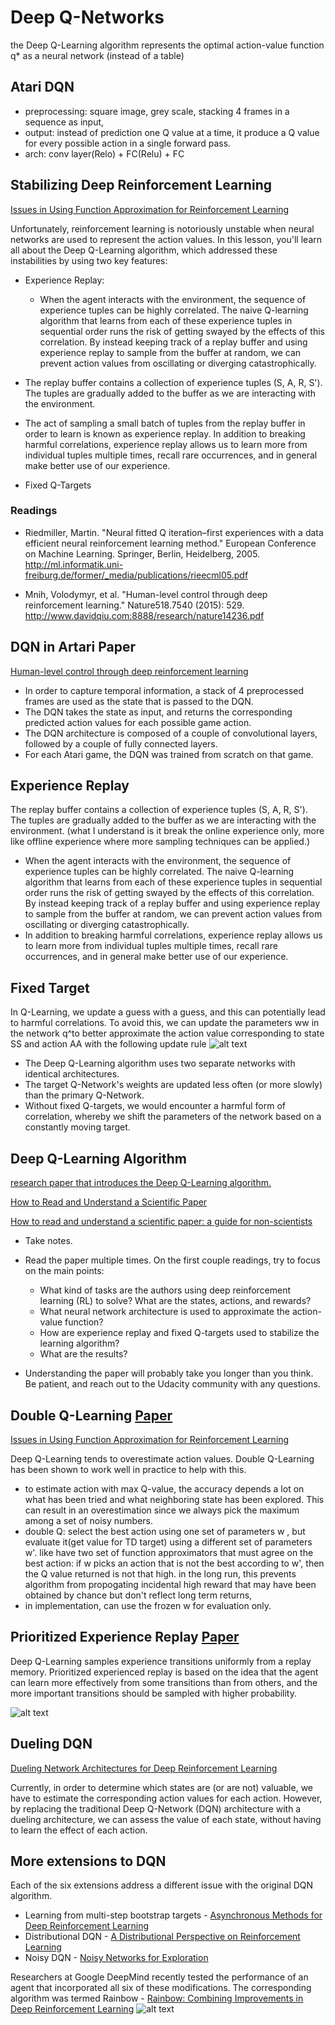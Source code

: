 # Deep Q-Networks
the Deep Q-Learning algorithm represents the optimal action-value function q* as a neural network (instead of a table)
## Atari DQN
- preprocessing: square image, grey scale, stacking 4 frames in a sequence as input,
- output: instead of prediction one Q value at a time, it produce a Q value for every possible action in a single forward pass.
- arch: conv layer(Relo) + FC(Relu) + FC

## Stabilizing Deep Reinforcement Learning
[Issues in Using Function Approximation for Reinforcement Learning](http://citeseerx.ist.psu.edu/viewdoc/download?doi=10.1.1.73.3097&rep=rep1&type=pdf)

Unfortunately, reinforcement learning is notoriously unstable when neural networks are used to represent the action values. In this lesson, you'll learn all about the Deep Q-Learning algorithm, which addressed these instabilities by using two key features:
- Experience Replay:
  - When the agent interacts with the environment, the sequence of experience tuples can be highly correlated. The naive Q-learning algorithm that learns from each of these experience tuples in sequential order runs the risk of getting swayed by the effects of this correlation. By instead keeping track of a replay buffer and using experience replay to sample from the buffer at random, we can prevent action values from oscillating or diverging catastrophically.

- The replay buffer contains a collection of experience tuples (S, A, R, S'). The tuples are gradually added to the buffer as we are interacting with the environment.

- The act of sampling a small batch of tuples from the replay buffer in order to learn is known as experience replay. In addition to breaking harmful correlations, experience replay allows us to learn more from individual tuples multiple times, recall rare occurrences, and in general make better use of our experience.
- Fixed Q-Targets

### Readings
  - Riedmiller, Martin. "Neural fitted Q iteration–first experiences with a data efficient neural reinforcement learning method." European Conference on Machine Learning. Springer, Berlin, Heidelberg, 2005. http://ml.informatik.uni-freiburg.de/former/_media/publications/rieecml05.pdf

  - Mnih, Volodymyr, et al. "Human-level control through deep reinforcement learning." Nature518.7540 (2015): 529. http://www.davidqiu.com:8888/research/nature14236.pdf
## DQN in Artari Paper
[Human-level control through deep reinforcement
learning](https://storage.googleapis.com/deepmind-media/dqn/DQNNaturePaper.pdf)
- In order to capture temporal information, a stack of 4 preprocessed frames are used as the state that is passed to the DQN.
- The DQN takes the state as input, and returns the corresponding predicted action values for each possible game action.
- The DQN architecture is composed of a couple of convolutional layers, followed by a couple of fully connected layers.
- For each Atari game, the DQN was trained from scratch on that game.

## Experience Replay
The replay buffer contains a collection of experience tuples (S, A, R, S'). The tuples are gradually added to the buffer as we are interacting with the environment.
  (what I understand is it break the online experience only, more like offline experience where more sampling techniques can be applied.)
- When the agent interacts with the environment, the sequence of experience tuples can be highly correlated. The naive Q-learning algorithm that learns from each of these experience tuples in sequential order runs the risk of getting swayed by the effects of this correlation. By instead keeping track of a replay buffer and using experience replay to sample from the buffer at random, we can prevent action values from oscillating or diverging catastrophically.
- In addition to breaking harmful correlations, experience replay allows us to learn more from individual tuples multiple times, recall rare occurrences, and in general make better use of our experience.
## Fixed Target
In Q-Learning, we update a guess with a guess, and this can potentially lead to harmful correlations. To avoid this, we can update the parameters ww in the network q^to better approximate the action value corresponding to state SS and action AA with the following update rule
![alt text](./images/q_learning_update.png)
- The Deep Q-Learning algorithm uses two separate networks with identical architectures.
- The target Q-Network's weights are updated less often (or more slowly) than the primary Q-Network.
- Without fixed Q-targets, we would encounter a harmful form of correlation, whereby we shift the parameters of the network based on a constantly moving target.
## Deep Q-Learning Algorithm
[ research paper that introduces the Deep Q-Learning algorithm.](https://storage.googleapis.com/deepmind-media/dqn/DQNNaturePaper.pdf)

[How to Read and Understand a Scientific Paper](https://www.huffpost.com/entry/how-to-read-and-understand-a-scientific-paper_b_5501628)

[How to read and understand a scientific paper: a guide for non-scientists](https://violentmetaphors.com/2013/08/25/how-to-read-and-understand-a-scientific-paper-2/)
- Take notes.

- Read the paper multiple times. On the first couple readings, try to focus on the main points:

  - What kind of tasks are the authors using deep reinforcement learning (RL) to solve? What are the states, actions, and rewards?
  - What neural network architecture is used to approximate the action-value function?
  - How are experience replay and fixed Q-targets used to stabilize the learning algorithm?
  - What are the results?
- Understanding the paper will probably take you longer than you think. Be patient, and reach out to the Udacity community with any questions.

## Double Q-Learning [Paper](https://arxiv.org/abs/1509.06461)
[Issues in Using Function Approximation for Reinforcement Learning](https://www.ri.cmu.edu/pub_files/pub1/thrun_sebastian_1993_1/thrun_sebastian_1993_1.pdf)

Deep Q-Learning tends to overestimate action values. Double Q-Learning has been shown to work well in practice to help with this.
- to estimate action with max Q-value, the accuracy depends a lot on what has been tried and what neighboring state has been explored. This can result in an overestimation since we always pick the maximum among a set of noisy numbers.
- double Q: select the best action using one set of parameters w , but evaluate it(get value for TD target) using a different set of parameters w'. like have two set of function approximators that must agree on the best action: if w picks an action that is not the best according to w', then the Q value returned is not that high. in the long run, this prevents algorithm from propogating incidental high reward that may have been obtained by chance but don't reflect long term returns,
- in implementation, can use the frozen w for evaluation only.

## Prioritized Experience Replay [Paper](https://arxiv.org/abs/1511.05952)
Deep Q-Learning samples experience transitions uniformly from a replay memory. Prioritized experienced replay is based on the idea that the agent can learn more effectively from some transitions than from others, and the more important transitions should be sampled with higher probability.

![alt text](./images/prioritized_exp_replay.png)


## Dueling DQN
[Dueling Network Architectures for Deep Reinforcement Learning](https://arxiv.org/abs/1511.06581)

Currently, in order to determine which states are (or are not) valuable, we have to estimate the corresponding action values for each action. However, by replacing the traditional Deep Q-Network (DQN) architecture with a dueling architecture, we can assess the value of each state, without having to learn the effect of each action.

## More extensions to DQN
Each of the six extensions address a different issue with the original DQN algorithm.
- Learning from multi-step bootstrap targets - [Asynchronous Methods for Deep Reinforcement Learning](https://arxiv.org/abs/1602.01783)
- Distributional DQN - [A Distributional Perspective on Reinforcement Learning](https://arxiv.org/abs/1707.06887)
- Noisy DQN - [Noisy Networks for Exploration](https://arxiv.org/abs/1706.10295)


Researchers at Google DeepMind recently tested the performance of an agent that incorporated all six of these modifications. The corresponding algorithm was termed Rainbow - [Rainbow: Combining Improvements in Deep Reinforcement Learning](https://arxiv.org/abs/1710.02298)
![alt text](./images/dqn_rainbow.png)
